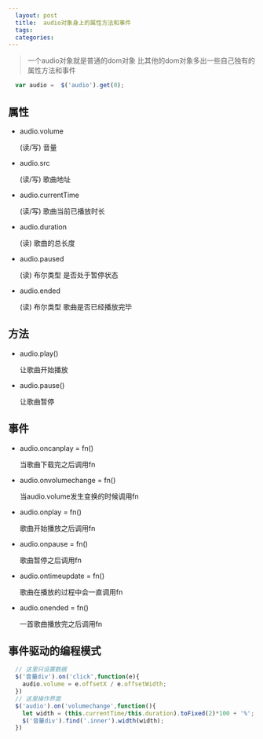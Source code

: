 ```yaml
---
  layout: post
  title:  audio对象身上的属性方法和事件
  tags:
  categories:
---
```


> 一个audio对象就是普通的dom对象
> 比其他的dom对象多出一些自己独有的属性方法和事件

```javascript
  var audio =  $('audio').get(0);
```

## 属性

* audio.volume  

  (读/写) 音量

* audio.src    

  (读/写) 歌曲地址

* audio.currentTime

  (读/写) 歌曲当前已播放时长

* audio.duration  

  (读) 歌曲的总长度

* audio.paused

  (读) 布尔类型 是否处于暂停状态

* audio.ended   

  (读) 布尔类型 歌曲是否已经播放完毕

## 方法

* audio.play()

  让歌曲开始播放
* audio.pause()

  让歌曲暂停

## 事件

* audio.oncanplay = fn()  

  当歌曲下载完之后调用fn

* audio.onvolumechange = fn()

  当audio.volume发生变换的时候调用fn

* audio.onplay = fn()  

  歌曲开始播放之后调用fn

* audio.onpause = fn()

  歌曲暂停之后调用fn

* audio.ontimeupdate = fn()  

  歌曲在播放的过程中会一直调用fn

* audio.onended = fn()

  一首歌曲播放完之后调用fn

## 事件驱动的编程模式

```javascript
  // 这里只设置数据
  $('音量div').on('click',function(e){
    audio.volume = e.offsetX / e.offsetWidth;
  })
  // 这里操作界面
  $('audio').on('volumechange',function(){
    let width = (this.currentTime/this.duration).toFixed(2)*100 + '%';
    $('音量div').find('.inner').width(width);
  })
```
